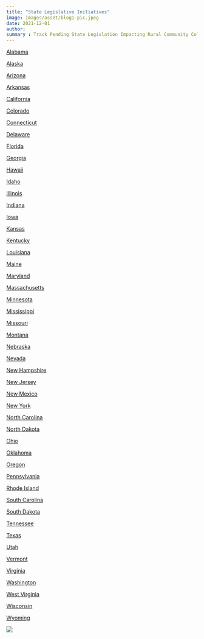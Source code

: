 ```yaml
---
title: "State Legislative Initiatives"
image: images/asset/blog1-pic.jpeg
date: 2021-12-01
author:
summary : Track Pending State Legislation Impacting Rural Community Colleges
---
```


<section id="states" class="bg-one section">
  <div class="container">
    <div class="row justify-content-center">
      <div class="col-lg-4 text-center">
        <p>
          <a
            href="https://legiscan.com/gaits/search?state=AL&keyword=rural+community+college"
            target="_blank"
            >Alabama</a
          >
        </p>
        <p>
          <a
            href="https://www.akleg.gov/basis/Search?search=community%20college&source=All&yearStart=2019&yearEnd=2021"
            target="_blank"
            >Alaska</a
          >
        </p>
        <p>
          <a
            href="https://legiscan.com/gaits/search?state=AZ&keyword=community+college"
            target="_blank"
            >Arizona</a
          >
        </p>
        <p>
          <a
            href="https://legiscan.com/gaits/search?state=AR&keyword=community+college"
            target="_blank"
            >Arkansas</a
          >
        </p>
        <p>
          <a
            href="https://legiscan.com/gaits/search?state=CA&keyword=community+college"
            target="_blank"
            >California
          </a>
        </p>
        <p>
          <a
            href="https://leg.colorado.gov/bill-search?search_api_views_fulltext=community%20college&field_chamber=All&field_bill_type=All&field_sessions=66816&sort_bef_combine=search_api_relevance%20DESC"
            target="_blank"
            >Colorado
          </a>
        </p>
        <p>
          <a
            href="https://legiscan.com/gaits/search?state=CT&keyword=community+college"
            target="_blank"
            >Connecticut
          </a>
        </p>
        <p>
          <a
            href="https://legis.delaware.gov/Search/Global?searchTerm=community%20college"
            target="_blank"
            >Delaware
          </a>
        </p>
        <p>
          <a
            href="https://legiscan.com/gaits/search?state=FL&keyword=community+college"
            target="_blank"
            >Florida
          </a>
        </p>
        <p>
          <a
            href="https://www.legis.ga.gov/search?k=community%20college&s=1029&p=1"
            target="_blank"
            >Georgia
          </a>
        </p>
        <p>
          <a
            href="https://legiscan.com/gaits/search?state=HI&keyword=community+college"
            target="_blank"
            >Hawaii</a
          >
        </p>
        <p>
          <a
            href="https://legiscan.com/gaits/search?state=ID&keyword=community+college"
            target="_blank"
            >Idaho
          </a>
        </p>
        <p>
          <a
            href="https://legiscan.com/gaits/search?state=IL&keyword=rural+community+college"
            target="_blank"
            >Illinois
          </a>
        </p>
        <p>
          <a
            href="https://legiscan.com/gaits/search?state=IN&keyword=community+college"
            target="_blank"
            >Indiana
          </a>
        </p>
        <p>
          <a
            href="https://www.legis.iowa.gov/publications/search?facet.pivot=l1%2Cl2&fq=-status%3AReserved&tc=true%2F&fq=l0%3A%22leg%22&fq=it%3A%22LegislationCurrent%22&q=community+college"
            target="_blank"
            >Iowa
          </a>
        </p>
        <p>
          <a
            href="https://legiscan.com/gaits/search?state=KS&keyword=community+college"
            target="_blank"
            >Kansas
          </a>
        </p>
        <p>
          <a
            href="https://legiscan.com/gaits/search?state=KY&keyword=community+college"
            target="_blank"
            >Kentucky
          </a>
        </p>
      </div>
      <div class="col-lg-4 text-center">
        <p>
          <a
            href="https://legiscan.com/gaits/search?state=LA&keyword=community+college"
            target="_blank"
            >Louisiana
          </a>
        </p>
        <p>
          <a
            href="https://legiscan.com/gaits/search?state=ME&keyword=community+college"
            target="_blank"
            >Maine
          </a>
        </p>
        <p>
          <a
            href="https://legiscan.com/gaits/search?state=MD&keyword=community+college"
            target="_blank"
            >Maryland
          </a>
        </p>
        <p>
          <a
            href="https://malegislature.gov/Bills/Search?SearchTerms=rural+community+college"
            target="_blank"
            >Massachusetts
          </a>
        </p>
        <p>
          <a
            href="https://legiscan.com/gaits/search?state=MN&keyword=community+college"
            target="_blank"
            >Minnesota
          </a>
        </p>
        <p>
          <a
            href="https://legiscan.com/gaits/search?state=MS&keyword=community+college"
            target="_blank"
            >Mississippi
          </a>
        </p>
        <p>
          <a
            href="https://legiscan.com/gaits/search?state=MO&keyword=community+college"
            target="_blank"
            >Missouri
          </a>
        </p>
        <p>
          <a
            href="https://legiscan.com/gaits/search?state=MT&keyword=community+college"
            target="_blank"
            >Montana
          </a>
        </p>
        <p>
          <a
            href="https://legiscan.com/gaits/search?state=NE&keyword=community+college"
            target="_blank"
            >Nebraska
          </a>
        </p>
        <p>
          <a
            href="https://legiscan.com/gaits/search?state=NV&keyword=community+college"
            target="_blank"
            >Nevada
          </a>
        </p>
        <p>
          <a
            href="https://legiscan.com/gaits/search?state=NH&keyword=community+college"
            target="_blank"
            >New Hampshire
          </a>
        </p>
        <p>
          <a
            href="https://legiscan.com/gaits/search?state=NJ&keyword=community+college"
            target="_blank"
            >New Jersey
          </a>
        </p>
        <p>
          <a
            href="https://legiscan.com/gaits/search?state=NM&keyword=community+college"
            target="_blank"
            >New Mexico
          </a>
        </p>
        <p>
          <a
            href="https://legiscan.com/gaits/search?state=NY&keyword=community+college"
            target="_blank"
            >New York
          </a>
        </p>
        <p>
          <a
            href="https://legiscan.com/gaits/search?state=NC&keyword=community+college"
            target="_blank"
            >North Carolina
          </a>
        </p>
        <p>
          <a
            href="https://www.legis.nd.gov/search?sitefilter=legis-67-bills-res&query=rural+community+college&submit=Search"
            target="_blank"
            >North Dakota
          </a>
        </p>
        <p>
          <a
            href="https://legiscan.com/gaits/search?state=OH&keyword=community+college"
            target="_blank"
            >Ohio
          </a>
        </p>
      </div>
      <div class="col-lg-4 text-center">
        <p>
          <a
            href="https://legiscan.com/gaits/search?state=OK&keyword=community+college"
            target="_blank"
            >Oklahoma
          </a>
        </p>
        <p>
          <a
            href="https://www.oregonlegislature.gov/Pages/SearchResultsBills.aspx?k=rural%20community%20college"
            target="_blank"
            >Oregon
          </a>
        </p>
        <p>
          <a
            href="https://www.legis.state.pa.us/cfdocs/legis/home/textSearchAction.cfm?allowCache=true&cmd=search&searchType=allwords&sa=1&CiScope=20210txt&CiRestriction=community%20college&maxFilesPerPage=1000&sort=ID&sortType=Desc"
            target="_blank"
            >Pennsylvania
          </a>
        </p>
        <p>
          <a
            href="https://legiscan.com/gaits/search?state=RI&keyword=community+college"
            target="_blank"
            >Rhode Island
          </a>
        </p>
        <p>
          <a
            href="https://www.scstatehouse.gov/query.php?search=SEARCH&searchtext=community%20college&category=LEGISLATION&conid=0000&session=124"
            target="_blank"
            >South Carolina
          </a>
        </p>
        <p>
          <a
            href="https://sdlegislature.gov/Session/Subject/2023"
            target="_blank"
            >South Dakota
          </a>
        </p>
        <p>
          <a
            href="https://wapp.capitol.tn.gov/apps/billsearch/billsearchadvanced.aspx?terms=community%20college&searchtype=all"
            target="_blank"
            >Tennessee
          </a>
        </p>
        <p>
          <a
            href="https://capitol.texas.gov/Search/TextSearchResults.aspx?CP=1&LegSess=873&House=True&Senate=True&TypeB=True&TypeR=True&TypeJR=True&TypeCR=True&VerInt=True&VerHCR=True&VerEng=True&VerSCR=True&VerEnr=True&DocTypeB=True&DocTypeFN=True&DocTypeBA=True&DocTypeAM=True&Srch=simple&All=rural+community+college&Any=&Exact=&Exclude=&Custom="
            target="_blank"
            >Texas
          </a>
        </p>
        <p>
          <a
            href="https://legiscan.com/gaits/search?state=UT&keyword=community+college"
            target="_blank"
            >Utah
          </a>
        </p>
        <p>
          <a
            href="https://legiscan.com/gaits/search?state=VT&keyword=community+college"
            target="_blank"
            >Vermont
          </a>
        </p>
        <p>
          <a
            href="https://legiscan.com/gaits/search?state=VA&keyword=community+college"
            target="_blank"
            >Virginia
          </a>
        </p>
        <p>
          <a
            href="https://legiscan.com/gaits/search?state=WA&keyword=rural+community+college"
            target="_blank"
            >Washington
          </a>
        </p>
        <p>
          <a
            href="https://legiscan.com/gaits/search?state=WV&keyword=community+college"
            target="_blank"
            >West Virginia
          </a>
        </p>
        <p>
          <a
            href="https://legiscan.com/gaits/search?state=WI&keyword=community+college"
            target="_blank"
            >Wisconsin
          </a>
        </p>
        <p>
          <a
            href="https://legiscan.com/gaits/search?state=WY&keyword=community+college"
            target="_blank"
            >Wyoming
          </a>
        </p>
      </div>
    </div>
  </div>
</section>


![](/images/asset/blog1-image.png)